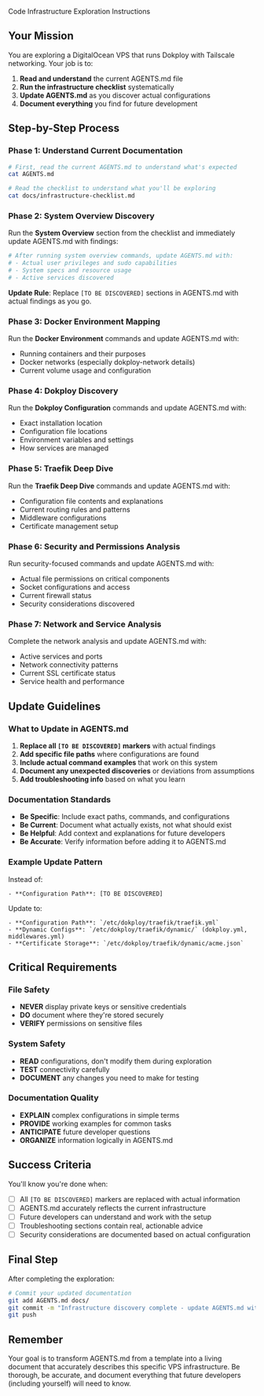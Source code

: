 Code Infrastructure Exploration Instructions

## Your Mission

You are exploring a DigitalOcean VPS that runs Dokploy with Tailscale networking. Your job is to:

1. **Read and understand** the current AGENTS.md file
2. **Run the infrastructure checklist** systematically 
3. **Update AGENTS.md** as you discover actual configurations
4. **Document everything** you find for future development

## Step-by-Step Process

### Phase 1: Understand Current Documentation
```bash
# First, read the current AGENTS.md to understand what's expected
cat AGENTS.md

# Read the checklist to understand what you'll be exploring
cat docs/infrastructure-checklist.md
```

### Phase 2: System Overview Discovery
Run the **System Overview** section from the checklist and immediately update AGENTS.md with findings:

```bash
# After running system overview commands, update AGENTS.md with:
# - Actual user privileges and sudo capabilities
# - System specs and resource usage
# - Active services discovered
```

**Update Rule**: Replace `[TO BE DISCOVERED]` sections in AGENTS.md with actual findings as you go.

### Phase 3: Docker Environment Mapping
Run the **Docker Environment** commands and update AGENTS.md with:
- Running containers and their purposes
- Docker networks (especially dokploy-network details)
- Current volume usage and configuration

### Phase 4: Dokploy Discovery
Run the **Dokploy Configuration** commands and update AGENTS.md with:
- Exact installation location
- Configuration file locations
- Environment variables and settings
- How services are managed

### Phase 5: Traefik Deep Dive  
Run the **Traefik Deep Dive** commands and update AGENTS.md with:
- Configuration file contents and explanations
- Current routing rules and patterns
- Middleware configurations
- Certificate management setup

### Phase 6: Security and Permissions Analysis
Run security-focused commands and update AGENTS.md with:
- Actual file permissions on critical components
- Socket configurations and access
- Current firewall status
- Security considerations discovered

### Phase 7: Network and Service Analysis
Complete the network analysis and update AGENTS.md with:
- Active services and ports
- Network connectivity patterns
- Current SSL certificate status
- Service health and performance

## Update Guidelines

### What to Update in AGENTS.md
1. **Replace all `[TO BE DISCOVERED]` markers** with actual findings
2. **Add specific file paths** where configurations are found
3. **Include actual command examples** that work on this system
4. **Document any unexpected discoveries** or deviations from assumptions
5. **Add troubleshooting info** based on what you learn

### Documentation Standards
- **Be Specific**: Include exact paths, commands, and configurations
- **Be Current**: Document what actually exists, not what should exist
- **Be Helpful**: Add context and explanations for future developers
- **Be Accurate**: Verify information before adding it to AGENTS.md

### Example Update Pattern
Instead of:
```
- **Configuration Path**: [TO BE DISCOVERED]
```

Update to:
```
- **Configuration Path**: `/etc/dokploy/traefik/traefik.yml`
- **Dynamic Configs**: `/etc/dokploy/traefik/dynamic/` (dokploy.yml, middlewares.yml)
- **Certificate Storage**: `/etc/dokploy/traefik/dynamic/acme.json`
```

## Critical Requirements

### File Safety
- **NEVER** display private keys or sensitive credentials
- **DO** document where they're stored securely
- **VERIFY** permissions on sensitive files

### System Safety
- **READ** configurations, don't modify them during exploration
- **TEST** connectivity carefully 
- **DOCUMENT** any changes you need to make for testing

### Documentation Quality
- **EXPLAIN** complex configurations in simple terms
- **PROVIDE** working examples for common tasks
- **ANTICIPATE** future developer questions
- **ORGANIZE** information logically in AGENTS.md

## Success Criteria

You'll know you're done when:
- [ ] All `[TO BE DISCOVERED]` markers are replaced with actual information
- [ ] AGENTS.md accurately reflects the current infrastructure
- [ ] Future developers can understand and work with the setup
- [ ] Troubleshooting sections contain real, actionable advice
- [ ] Security considerations are documented based on actual configuration

## Final Step

After completing the exploration:
```bash
# Commit your updated documentation
git add AGENTS.md docs/
git commit -m "Infrastructure discovery complete - update AGENTS.md with actual configuration"
git push
```

## Remember

Your goal is to transform AGENTS.md from a template into a living document that accurately describes this specific VPS infrastructure. Be thorough, be accurate, and document everything that future developers (including yourself) will need to know.

